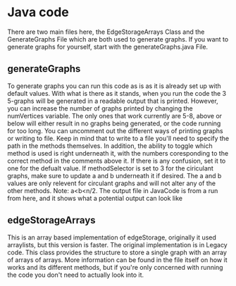 # Java code
There are two main files here, the EdgeStorageArrays Class and the GenerateGraphs File which are both used to generate graphs. If you want to generate graphs for yourself, start with the generateGraphs.java File.

## generateGraphs
To generate graphs you can run this code as is as it is already set up with default values. With what is there as it stands, when you run the code the 3 5-graphs will be generated in a readable output that is printed. However, you can increase the number of graphs printed by changing the numVertices variable. The only ones that work currently are 5-8, above or below will either result in no graphs being generated, or the code running for too long. You can uncomment out the different ways of printing graphs or writing to file. Keep in mind that to write to a file you'll need to specify the path in the methods themselves. In addition, the ability to toggle which method is used is right underneath it, with the numbers coresponding to the correct method in the comments above it. If there is any confusion, set it to one for the defualt value. If methodSelector is set to 3 for the ciriculant graphs, make sure to update a and b underneath it if desired. The a and b values are only relevent for circulant graphs and will not alter any of the other methods. Note: a<b<n/2. The output file in JavaCode is from a run from here, and it shows what a potential output can look like
## edgeStorageArrays
This is an array based implementation of edgeStorage, originally it used arraylists, but this version is faster. The original implementation is in Legacy code. This class provides the structure to store a single graph with an array of arrays of arrays. More information can be found in the file itself on how it works and its different methods, but if you're only concerned with running the code you don't need to actually look into it.
